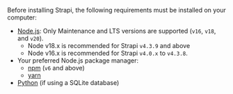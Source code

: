 Before installing Strapi, the following requirements must be installed on your computer:

- [Node.js](https://nodejs.org): Only Maintenance and LTS versions are supported (`v16`, `v18`, and `v20`).
    - Node v18.x is recommended for Strapi `v4.3.9` and above
    - Node v16.x is recommended for Strapi `v4.0.x` to `v4.3.8`.
- Your preferred Node.js package manager:
    - [npm](https://docs.npmjs.com/cli/v6/commands/npm-install) (`v6` and above)
    - [yarn](https://yarnpkg.com/getting-started/install)
- [Python](https://www.python.org/downloads/) (if using a SQLite database)
